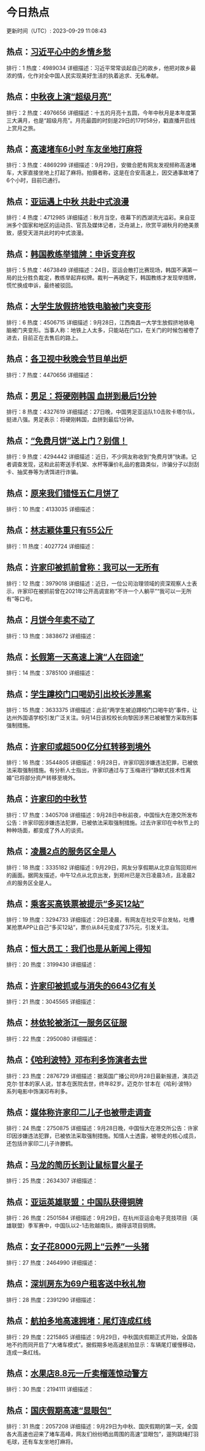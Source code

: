 # 今日热点

更新时间（UTC）: 2023-09-29 11:08:43

## 热点：[习近平心中的乡情乡愁](https://cn.bing.com/search?q=习近平心中的乡情乡愁)
排行：1
热度：4989034
详细描述：习近平常常谈起自己的故乡，他把对故乡最浓的情，化作对全中国人民实现美好生活的执着追求、无私奉献。

## 热点：[中秋夜上演“超级月亮”](https://cn.bing.com/search?q=中秋夜上演“超级月亮”)
排行：2
热度：4976656
详细描述：十五的月亮十五圆，今年中秋月是本年度第三大满月，也是“超级月亮”。月亮最圆的时刻是29日的17时58分，戳直播开启线上赏月之旅。

## 热点：[高速堵车6小时 车友坐地打麻将](https://cn.bing.com/search?q=高速堵车6小时车友坐地打麻将)
排行：3
热度：4869299
详细描述：9月29日，安徽合肥有网友发视频称高速堵车，大家直接坐地上打起了麻将。拍摄者称，这是在合安高速上，因交通事故堵了6个小时，目前已通行。

## 热点：[亚运遇上中秋 共赴中式浪漫](https://cn.bing.com/search?q=亚运遇上中秋共赴中式浪漫)
排行：4
热度：4712985
详细描述：秋月当空，夜幕下的西湖流光溢彩。来自亚洲多个国家和地区的运动员、官员及媒体记者，泛舟湖上，欣赏平湖秋月的绝美景致，感受天涯共此时的中式浪漫。

## 热点：[韩国教练举错牌：申诉变弃权](https://cn.bing.com/search?q=韩国教练举错牌：申诉变弃权)
排行：5
热度：4673849
详细描述：24日，亚运会散打比赛现场，韩国不满第一局的比分胜负裁定，教练举起弃权牌。裁判一再确定下，韩国教练才发现举措牌，慌忙换成申诉，最终被驳回。

## 热点：[大学生放假挤地铁电脑被门夹变形](https://cn.bing.com/search?q=大学生放假挤地铁电脑被门夹变形)
排行：6
热度：4506715
详细描述：9月28日，江西南昌一大学生放假挤地铁电脑被门夹变形。当事人称：地铁上人太多，只能站在门口，在关门的时候包被卷了进去，目前正在去售后的路上。

## 热点：[各卫视中秋晚会节目单出炉](https://cn.bing.com/search?q=各卫视中秋晚会节目单出炉)
排行：7
热度：4470656
详细描述：

## 热点：[男足：将硬刚韩国 血拼到最后1分钟](https://cn.bing.com/search?q=男足：将硬刚韩国血拼到最后1分钟)
排行：8
热度：4327619
详细描述：27日晚，中国男足亚运队1:0击败卡塔尔队，挺进八强。男足表示：将硬刚韩国，血拼到最后1分钟。

## 热点：[“免费月饼”送上门？别信！](https://cn.bing.com/search?q=“免费月饼”送上门？别信！)
排行：9
热度：4294442
详细描述：近日，不少网友称收到“免费月饼”快递。记者调查发现，这和此前寄送手机架、水杯等廉价礼品的套路类似，诈骗分子以刮刮卡、抽奖券等为诱饵进行诈骗。

## 热点：[原来我们错怪五仁月饼了](https://cn.bing.com/search?q=原来我们错怪五仁月饼了)
排行：10
热度：4133035
详细描述：

## 热点：[林志颖体重只有55公斤](https://cn.bing.com/search?q=林志颖体重只有55公斤)
排行：11
热度：4027724
详细描述：

## 热点：[许家印被抓前曾称：我可以一无所有](https://cn.bing.com/search?q=许家印被抓前曾称：我可以一无所有)
排行：12
热度：3979018
详细描述：近日，一位公司治理领域的资深观察人士表示，许家印在被抓前曾在2021年公开高调宣称“不许一个人躺平”“我可以一无所有”等口号。

## 热点：[月饼今年卖不动了](https://cn.bing.com/search?q=月饼今年卖不动了)
排行：13
热度：3838672
详细描述：

## 热点：[长假第一天高速上演“人在囧途”](https://cn.bing.com/search?q=长假第一天高速上演“人在囧途”)
排行：14
热度：3785100
详细描述：

## 热点：[学生蹲校门口喝奶引出校长涉黑案](https://cn.bing.com/search?q=学生蹲校门口喝奶引出校长涉黑案)
排行：15
热度：3633375
详细描述：此前“两学生被迫蹲校门口喝牛奶”事件，让达州外国语学校引发广泛关注。9月14日该校校长向黎因涉黑已被被警方采取刑事强制措施。

## 热点：[许家印或超500亿分红转移到境外](https://cn.bing.com/search?q=许家印或超500亿分红转移到境外)
排行：16
热度：3544805
详细描述：9月28日，许家印因涉嫌违法犯罪，已被依法采取强制措施。有分析人士指出，许家印通过与丁玉梅进行“静默式技术性离婚”已将部分资产转移至境外。

## 热点：[许家印的中秋节](https://cn.bing.com/search?q=许家印的中秋节)
排行：17
热度：3405708
详细描述：9月28日中秋前夜，中国恒大在港交所发布公告：许家印因涉嫌违法犯罪，已被依法采取强制措施。过去许家印在中秋节上的种种场面，都变成了外人的谈资。

## 热点：[凌晨2点的服务区全是人](https://cn.bing.com/search?q=凌晨2点的服务区全是人)
排行：18
热度：3335182
详细描述：9月29日，网友分享假期从北京自驾回郑州的画面。据网友描述，中午12点从北京出发，到郑州已是次日凌晨3点，且凌晨2点的服务区全是人。

## 热点：[乘客买高铁票被提示“多买12站”](https://cn.bing.com/search?q=乘客买高铁票被提示“多买12站”)
排行：19
热度：3294733
详细描述：29日凌晨，有网友在社交平台发帖，吐槽某抢票APP让自己“多买12站”，票价从84元变成了375元，引发关注。

## 热点：[恒大员工：我们也是从新闻上得知](https://cn.bing.com/search?q=恒大员工：我们也是从新闻上得知)
排行：20
热度：3199430
详细描述：

## 热点：[许家印被抓或与消失的6643亿有关](https://cn.bing.com/search?q=许家印被抓或与消失的6643亿有关)
排行：21
热度：3045565
详细描述：

## 热点：[林依轮被浙江一服务区征服](https://cn.bing.com/search?q=林依轮被浙江一服务区征服)
排行：22
热度：2950080
详细描述：

## 热点：[《哈利波特》邓布利多饰演者去世](https://cn.bing.com/search?q=《哈利波特》邓布利多饰演者去世)
排行：23
热度：2876729
详细描述：据英国广播公司9月28日最新报道，演员迈克尔·甘本的家人说，甘本在医院去世，终年82岁。迈克尔·甘本在《哈利·波特》系列电影中饰演邓布利多。

## 热点：[媒体称许家印二儿子也被带走调查](https://cn.bing.com/search?q=媒体称许家印二儿子也被带走调查)
排行：24
热度：2750875
详细描述：9月28日晚，中国恒大在港交所公告：许家印因涉嫌违法犯罪，已被依法采取强制措施。知情人士透露，被带走的核心成员，还包括许家印二儿子许滕鹤。

## 热点：[马龙的简历长到让鼠标冒火星子](https://cn.bing.com/search?q=马龙的简历长到让鼠标冒火星子)
排行：25
热度：2634307
详细描述：

## 热点：[亚运英雄联盟：中国队获得铜牌](https://cn.bing.com/search?q=亚运英雄联盟：中国队获得铜牌)
排行：26
热度：2501584
详细描述：9月29日，在杭州亚运会电子竞技项目（英雄联盟）季军赛中，中国队以2-1击败越南队，摘得该项目铜牌。

## 热点：[女子花8000元网上“云养”一头猪](https://cn.bing.com/search?q=女子花8000元网上“云养”一头猪)
排行：27
热度：2464990
详细描述：

## 热点：[深圳房东为69户租客送中秋礼物](https://cn.bing.com/search?q=深圳房东为69户租客送中秋礼物)
排行：28
热度：2391290
详细描述：

## 热点：[航拍多地高速拥堵：尾灯连成红线](https://cn.bing.com/search?q=航拍多地高速拥堵：尾灯连成红线)
排行：29
热度：2215865
详细描述：9月29日，中秋国庆假期正式开始，全国各地不约而同开启了“大堵车模式”。据假期多地高速航拍显示：车辆尾灯缓慢移动，连成一条红线。

## 热点：[水果店8.8元一斤卖榴莲惊动警方](https://cn.bing.com/search?q=水果店8.8元一斤卖榴莲惊动警方)
排行：30
热度：2194111
详细描述：

## 热点：[国庆假期高速“显眼包”](https://cn.bing.com/search?q=国庆假期高速“显眼包”)
排行：31
热度：2057208
详细描述：9月29日为中秋、国庆假期的第一天，全国各大高速也迎来了堵车高峰，网友们纷纷晒出周围的高速“显眼包”，遛狗跳绳打羽毛球，还有车友坐地打麻将。


